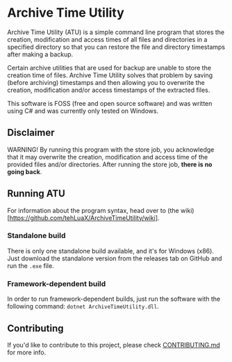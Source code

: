 # Archive Time Utility

Archive Time Utility (ATU) is a simple command line program that stores the creation, modification and access times of all files and directories in a specified directory so that you can restore the file and directory timestamps after making a backup.

Certain archive utilities that are used for backup are unable to store the creation time of files. Archive Time Utility solves that problem by saving (before archiving) timestamps and then allowing you to overwrite the creation, modification and/or access timestamps of the extracted files.

This software is FOSS (free and open source software) and was written using C# and was currently only tested on Windows.

## Disclaimer

WARNING! By running this program with the store job, you acknowledge that it may overwrite the creation, modification and access time of the provided files and/or directories. After running the store job, **there is no going back**.

## Running ATU

For information about the program syntax, head over to (the wiki)[https://github.com/tehLuaX/ArchiveTimeUtility/wiki].

### Standalone build

There is only one standalone build available, and it's for Windows (x86). Just download the standalone version from the releases tab on GitHub and run the `.exe` file.

### Framework-dependent build

In order to run framework-dependent builds, just run the software with the following command: `dotnet ArchiveTimeUtility.dll`.

## Contributing

If you'd like to contribute to this project, please check [CONTRIBUTING.md](CONTRIBUTING.md) for more info.